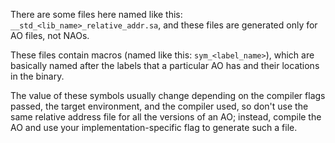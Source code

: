 There are some files here named like this: `__std_<lib_name>_relative_addr.sa`, and these files are generated only for AO files, not NAOs.

These files contain macros (named like this: `sym_<label_name>`), which are basically named after the labels that a particular AO has and their locations in the binary.

The value of these symbols usually change depending on the compiler flags passed, the target environment, and the compiler used, so don't use the same relative address file for all the versions of an AO; instead, compile the AO and use your implementation-specific flag to generate such a file.
